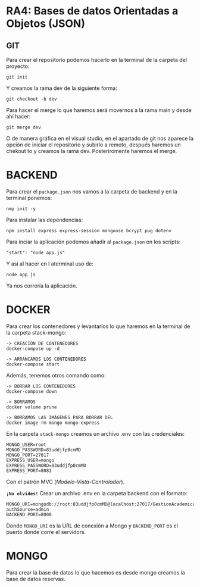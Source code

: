 # RA4: Bases de datos Orientadas a Objetos (JSON)

## GIT
Para crear el repositorio podemos hacerlo en la terminal de la carpeta del proyecto:
```
git init
```
Y creamos la rama dev de la siguiente forma:
```
git checkout -b dev
```
Para hacer el merge lo que haremos será movernos a la rama main y desde ahí hacer:
```
git merge dev
```
O de manera gráfica en el visual studio, en el apartado de git nos aparece la opción de iniciar el repositorio y subirlo a remoto, después haremos un chekout to y creamos la rama dev. Posteriromente haremos el merge.

# BACKEND
Para crear el `package.json` nos vamos a la carpeta de backend y en la terminal ponemos:
```
nmp init -y
```
Para instalar las dependencias:
```
npm install express express-session mongoose bcrypt pug dotenv
```

Para inciar la aplicación podemos añadir al `package.json` en los scripts:
```
"start": "node app.js"
```
Y así al hacer en l aterminal uso de:
```
node app.js
```
Ya nos correría la aplicación.

# DOCKER
Para crear los contenedores y levantarlos lo que haremos en la terminal de la carpeta stack-mongo:
```
-> CREACIÓN DE CONTENEDORES
docker-compose up -d

-> ARRANCAMOS LOS CONTENEDORES
docker-compose start
```
Además, tenemos otros comando como:
```
-> BORRAR LOS CONTENEDORES
docker-compose down

-> BORRAMOS
docker volume prune

-> BORRAMOS LAS IMÁGENES PARA BORRAR DEL
docker image rm mongo mongo-express
```

En la carpeta `stack-mongo` creamos un archivo .env con las credenciales:

```
MONGO_USER=root
MONGO_PASSWORD=83uddjfp0cmMD
MONGO_PORT=27017
EXPRESS_USER=mongo
EXPRESS_PASSWORD=83uddjfp0cmMD
EXPRESS_PORT=8081
```

Con el patrón MVC (_Modelo-Vista-Controlador_).

**`¡No olvides!`** Crear un archivo .env en la carpeta backend con el formato:

```
MONGO_URI=mongodb://root:83uddjfp0cmMD@localhost:27017/GestionAcademica?authSource=admin
BACKEND_PORT=8000
```

Donde `MONGO_URI` es la URL de conexión a Mongo y `BACKEND_PORT` es el puerto donde corre el servidors.

# MONGO
Para crear la base de datos lo que hacemos es desde mongo creamos la base de datos reservas.